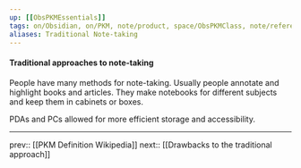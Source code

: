 ```yaml
---
up: [[ObsPKMEssentials]]
tags: on/Obsidian, on/PKM, note/product, space/ObsPKMClass, note/reference
aliases: Traditional Note-taking
---
```

#### Traditional approaches  to note-taking

People have many methods for note-taking. Usually people annotate and highlight books and articles. They make notebooks for different subjects and keep them in cabinets or boxes.

PDAs and PCs allowed for more efficient storage and accessibility.


---
prev:: [[PKM Definition Wikipedia]]
next:: [[Drawbacks to the traditional approach]]

